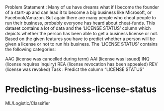 Problem Statement : Many of us have dreams what if I become the founder of a start-up and can lead it to become a big business like Microsoft, or Facebook/Amazon. But again there are many people who cheat people to run their business, probably everyone has heard about cheat-funds. This dataset contains a lot of data and the ‘LICENSE STATUS’ column which depicts whether the person has been able to get a business license or not. Based on the given features you have to predict whether a person will be given a license or not to run his business. The ‘LICENSE STATUS’ contains the following categories:

AAC (license was cancelled during term)
AAI (license was issued)
INQ (license requires inquiry)
REA (license revocation has been appealed)
REV (license was revoked) 
Task : Predict the column “LICENSE STATUS” 

# Predicting-business-license-status
ML/Logistic/Classifier
